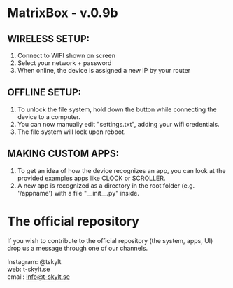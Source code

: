# MatrixBox - v.0.9b

## WIRELESS SETUP:
1. Connect to WIFI shown on screen
2. Select your network + password
3. When online, the device is assigned a new IP by your router

## OFFLINE SETUP:
1. To unlock the file system, hold down the button while connecting the device to a computer.
2. You can now manually edit "settings.txt", adding your wifi credentials.
3. The file system will lock upon reboot.

## MAKING CUSTOM APPS:
1. To get an idea of how the device recognizes an app, you can look at the provided examples apps like CLOCK or SCROLLER.
2. A new app is recognized as a directory in the root folder (e.g. '/appname') with a file "&#x5F;&#x5F;init&#x5F;&#x5F;.py" inside.



# The official repository
If you wish to contribute to the official repository (the system, apps, UI) drop us a message through one of our channels.

Instagram: @tskylt  
web: t-skylt.se  
email: info@t-skylt.se  
